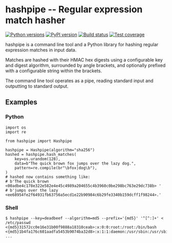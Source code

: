 # hashpipe -- Regular expression match hasher

[![Python versions](https://img.shields.io/pypi/pyversions/hashpipe.svg)](https://pypi.org/project/hashpipe/)
[![PyPI version](https://badge.fury.io/py/hashpipe.svg)](https://badge.fury.io/py/hashpipe)
[![Build status](https://travis-ci.org/scop/hashpipe.svg?branch=master)](https://travis-ci.org/scop/hashpipe)
[![Test coverage](https://codecov.io/gh/scop/hashpipe/branch/master/graph/badge.svg)](https://codecov.io/gh/scop/hashpipe)

hashpipe is a command line tool and a Python library for hashing
regular expression matches in input data.

Matches are hashed with their HMAC hex digests using a configurable
key and digest algorithm, surrounded by angle brackets, and optionally
prefixed with a configurable string within the brackets.

The command line tool operates as a pipe, reading standard input and
outputting to standard output.

## Examples

### Python

```python3
import os
import re

from hashpipe import Hashpipe

hashpipe = Hashpipe(algorithm="sha256")
hashed = hashpipe.hash_matches(
    key=os.urandom(128),
    data=b"The quick brown fox jumps over the lazy dog.",
    pattern=re.compile(br"\bfox|dog\b"),
)
# hashed now contains something like:
# b'The quick brown <00adbe4c178e322e582e4e45c4989a204655c4b3960c0be298bc763e29dc738b> '
# b'jumps over the lazy <ee68954fe2f64931fb63756a5ecd1e22b90984c6b29fe3340b159dcff1f98244>.'
```

### Shell

```
$ hashpipe --key=deadbeef --algorithm=md5 --prefix='{md5}' '^[^:]+' < /etc/passwd
<{md5}31572cc0e16e31b00f9888a18310ceab>:x:0:0:root:/root:/bin/bash
<{md5}1b4fa176c601aadfa5453b9074ba32d8>:x:1:1:daemon:/usr/sbin:/usr/sbin/nologin
...
```
